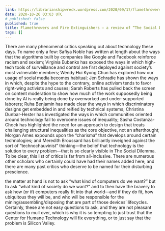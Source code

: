 ```yaml
---
link: https://librarianshipwreck.wordpress.com/2020/09/17/flamethrowers-and-fire-extinguishers-a-review-of-the-social-dilemma/
date: 2020-10-26 03:03 UTC
# published: false
published: true
title: Flamethrowers and Fire Extinguishers – a review of “The Social Dilemma” | LibrarianShipwreck
tags: []
---
```


There are many phenomenal critics speaking out about technology these days. To name only a few: Safiya Noble has written at length about the ways that the algorithms built by companies like Google and Facebook reinforce racism and sexism; Virginia Eubanks has exposed the ways in which high-tech tools of surveillance and control are first deployed against society’s most vulnerable members; Wendy Hui Kyong Chun has explored how our usage of social media becomes habitual; Jen Schradie has shown the ways in which, despite the hype to the contrary, online activism tends to favor right-wing activists and causes; Sarah Roberts has pulled back the screen on content moderation to show how much of the work supposedly being done by AI is really being done by overworked and under-supported laborers; Ruha Benjamin has made clear the ways in which discriminatory designs get embedded in and reified by technical systems; Christina Dunbar-Hester has investigated the ways in which communities oriented around technology fail to overcome issues of inequality; Sasha Costanza-Chock has highlighted the need for an approach to design that treats challenging structural inequalities as the core objective, not an afterthought; Morgan Ames expounds upon the “charisma” that develops around certain technologies; and Meredith Broussard has brilliantly inveighed against the sort of “technochauvinist” thinking—the belief that technology is the solution to every problem—that is so clearly visible in The Social Dilemma. To be clear, this list of critics is far from all-inclusive. There are numerous other scholars who certainly could have had their names added here, and there are many past critics who deserve to be named for their disturbing prescience.

the matter at hand is not to ask “what kind of computers do we want?” but to ask “what kind of society do we want?” and to then have the bravery to ask how (or if) computers really fit into that world—and if they do fit, how ubiquitous they will be, and who will be responsible for the mining/assembling/disposing that are part of those devices’ lifecycles. Certainly, these are not easy questions to ask, and they are not pleasant questions to mull over, which is why it is so tempting to just trust that the Center for Humane Technology will fix everything, or to just say that the problem is Silicon Valley.

